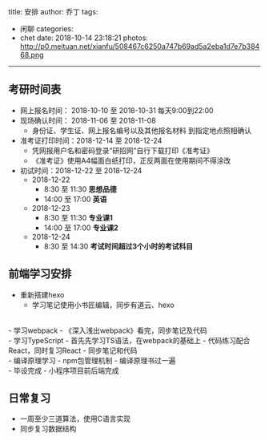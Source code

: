 title: 安排
author: 乔丁
tags:
  - 闲聊
categories:
  - chet
date: 2018-10-14 23:18:21
photos: http://p0.meituan.net/xianfu/508467c6250a747b69ad5a2eba1d7e7b38468.png
---

## 考研时间表

 - 网上报名时间：  2018-10-10 至 2018-10-31 每天9:00到22:00
 - 现场确认时间：  2018-11-06 至 2018-11-08
	 - 身份证、学生证、网上报名编号以及其他报名材料 到指定地点照相确认
 - 准考证打印时间：2018-12-14 至 2018-12-24
	 - 凭网报用户名和密码登录“研招网”自行下载打印《准考证》
	 - 《准考证》使用A4幅面白纸打印，正反两面在使用期间不得涂改
 - 初试时间：2018-12-22 至 2018-12-24
	 - 2018-12-22 
		 - 8:30  至 11:30 **思想品德**
		 - 14:00 至 17:00 **英语**
	- 2018-12-23
		 - 8:30  至 11:30 **专业课1**
		 - 14:00 至 17:00 **专业课2**
	- 2018-12-24
		 - 8:30  至 14:30 **考试时间超过3个小时的考试科目**


## 前端学习安排

 - 重新搭建hexo
	 - 学习笔记使用小书匠编辑，同步有道云、hexo
<br> 
 - 学习webpack
	 - 《深入浅出webpack》看完，同步笔记及代码
<br>
 - 学习TypeScript
	 - 首先先学习TS语法，在webpack的基础上
	 - 代码练习配合React，同时复习React
	 - 同步笔记和代码
<br>
 - 编译原理学习
	 - npm包管理机制
	 - 编译原理书过一遍
<br>
 - 毕设完成
	 - 小程序项目前后端完成

## 日常复习
 - 一周至少三道算法，使用C语言实现
 - 同步复习数据结构